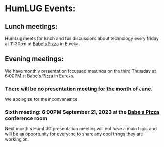 # HumLUG Events:

## Lunch meetings:
HumLug meets for lunch and fun discussions about technology every friday at 11:30pm at [Babe's Pizza](https://goo.gl/maps/bChPaDrPDU42) in Eureka. 

## Evening meetings:
We have monthly presentation focussed meetings on the third Thursday at 6:00PM at [Babe's Pizza](https://goo.gl/maps/bChPaDrPDU42) in Eureka. 
### There will be no presentation meeting for the month of June.
We apologize for the inconvenience.
### Sixth meeting: 6:00PM September 21, 2023 at the [Babe's Pizza](https://goo.gl/maps/bChPaDrPDU42) conference room

Next month's HumLUG presentation meeting will not have a main topic and will be an opportunity for everyone to share any cool things they are working on.